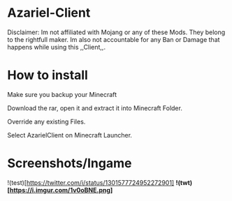 # Azariel-Client

Disclaimer: Im not affiliated with Mojang or any of these Mods. They belong to the rightfull maker. Im also not accountable for any Ban or Damage that happens while using this ,,Client,,.

# How to install

Make sure you backup your Minecraft

Download the rar, open it and extract it into Minecraft Folder.

Override any existing Files.

Select AzarielClient on Minecraft Launcher.

# Screenshots/Ingame

!(test)[https://twitter.com/i/status/1301577724952272901] <b>
!(twt)[https://i.imgur.com/1v0oBNE.png]

